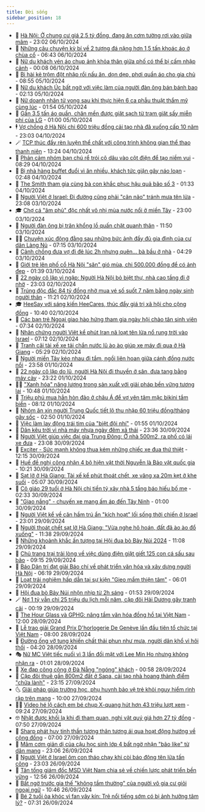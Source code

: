 ```yaml
---
title: Đời sống
sidebar_position: 18
---
```


<!-- dantri-doi-song:START -->
- 🥳 [Hà Nội: Ở chung cư giá 2,5 tỷ đồng, đang ăn cơm tường rơi vào giữa mâm](https://dantri.com.vn/doi-song/ha-noi-o-chung-cu-gia-25-ty-dong-dang-an-com-tuong-roi-vao-giua-mam-20241004011905583.htm) - 23:02 06/10/2024
- 🌁 [Những câu chuyện kỳ bí về 2 tượng đá nặng hơn 1,5 tấn khoác áo ở chùa cổ](https://dantri.com.vn/doi-song/nhung-cau-chuyen-ky-bi-ve-2-tuong-da-nang-hon-15-tan-khoac-ao-o-chua-co-20241004133656627.htm) - 06:43 06/10/2024
- 👀 [Nữ du khách vén áo chụp ảnh khỏa thân giữa phố có thể bị cấm nhập cảnh](https://dantri.com.vn/doi-song/nu-du-khach-ven-ao-chup-anh-khoa-than-giua-pho-co-the-bi-cam-nhap-canh-20241005141018215.htm) - 00:08 06/10/2024
- 🐻 [Bi hài kẻ trộm đột nhập rồi nấu ăn, dọn dẹp, phơi quần áo cho gia chủ](https://dantri.com.vn/doi-song/bi-hai-ke-trom-dot-nhap-roi-nau-an-don-dep-phoi-quan-ao-cho-gia-chu-20241005104519448.htm) - 08:55 05/10/2024
- 🦅 [Nữ du khách Úc bất ngờ với việc làm của người đàn ông bán bánh bao](https://dantri.com.vn/doi-song/nu-du-khach-uc-bat-ngo-voi-viec-lam-cua-nguoi-dan-ong-ban-banh-bao-20241005075841531.htm) - 02:13 05/10/2024
- 🦩 [Nữ doanh nhân tử vong sau khi thực hiện 6 ca phẫu thuật thẩm mỹ cùng lúc](https://dantri.com.vn/doi-song/nu-doanh-nhan-tu-vong-sau-khi-thuc-hien-6-ca-phau-thuat-tham-my-cung-luc-20241005065827711.htm) - 01:54 05/10/2024
- 🦏 [Gần 3,5 tấn áo quần, chăn mền được giặt sạch từ trạm giặt sấy miễn phí của LG](https://dantri.com.vn/doi-song/gan-35-tan-ao-quan-chan-men-duoc-giat-sach-tu-tram-giat-say-mien-phi-cua-lg-20241004172858776.htm) - 01:00 05/10/2024
- 🕴 [Vợ chồng ở Hà Nội chi 600 triệu đồng cải tạo nhà đã xuống cấp 10 năm](https://dantri.com.vn/doi-song/vo-chong-o-ha-noi-chi-600-trieu-dong-cai-tao-nha-da-xuong-cap-10-nam-20241004142400967.htm) - 23:03 04/10/2024
- 🪄 [TCP thúc đẩy rèn luyện thể chất với công trình không gian thể thao thanh niên](https://dantri.com.vn/doi-song/tcp-thuc-day-ren-luyen-the-chat-voi-cong-trinh-khong-gian-the-thao-thanh-nien-20241004195748177.htm) - 13:24 04/10/2024
- 🚦 [Phản cảm nhóm bạn chú rể trói cô dâu vào cột điện để tạo niềm vui](https://dantri.com.vn/doi-song/phan-cam-nhom-ban-chu-re-troi-co-dau-vao-cot-dien-de-tao-niem-vui-20241004151656101.htm) - 08:29 04/10/2024
- 🤔 [Bị nhà hàng buffet đuổi vì ăn nhiều, khách tức giận gây náo loạn](https://dantri.com.vn/doi-song/bi-nha-hang-buffet-duoi-vi-an-nhieu-khach-tuc-gian-gay-nao-loan-20241003151631964.htm) - 02:48 04/10/2024
- 🚦 [The Smith tham gia cùng bà con khắc phục hậu quả bão số 3](https://dantri.com.vn/doi-song/the-smith-tham-gia-cung-ba-con-khac-phuc-hau-qua-bao-so-3-20241004082843874.htm) - 01:33 04/10/2024
- 🐎 [Người Việt ở Israel: Đi đường cũng phải &quot;cân não&quot; tránh mưa tên lửa](https://dantri.com.vn/doi-song/nguoi-viet-o-israel-di-duong-cung-phai-can-nao-tranh-mua-ten-lua-20241002164832541.htm) - 23:08 03/10/2024
- 🎓 [Chợ cá &quot;âm phủ&quot; độc nhất vô nhị mùa nước nổi ở miền Tây](https://dantri.com.vn/doi-song/cho-ca-am-phu-doc-nhat-vo-nhi-mua-nuoc-noi-o-mien-tay-20241003010213695.htm) - 23:00 03/10/2024
- 🐘 [Người đàn ông bị trăn khổng lồ quấn chặt quanh thân](https://dantri.com.vn/doi-song/nguoi-dan-ong-bi-tran-khong-lo-quan-chat-quanh-than-20241003120338428.htm) - 11:50 03/10/2024
- 🧑‍🏫 [Chuyện xúc động đằng sau những bức ảnh đầy đủ gia đình của cư dân Làng Nủ](https://dantri.com.vn/doi-song/chuyen-xuc-dong-dang-sau-nhung-buc-anh-day-du-gia-dinh-cua-cu-dan-lang-nu-20241003133112870.htm) - 07:15 03/10/2024
- 🦒 [Cảnh chồng đưa vợ đi đẻ lúc 2h nhưng quên... bà bầu ở nhà](https://dantri.com.vn/doi-song/canh-chong-dua-vo-di-de-luc-2h-nhung-quen-ba-bau-o-nha-20241003112021777.htm) - 04:29 03/10/2024
- 🧰 [Giới trẻ lên phố cổ Hà Nội &quot;săn&quot; gió mùa, chi 500.000 đồng để có ảnh đẹp](https://dantri.com.vn/doi-song/gioi-tre-len-pho-co-ha-noi-san-gio-mua-chi-500000-dong-de-co-anh-dep-20240927102143628.htm) - 01:39 03/10/2024
- 🧐 [22 ngày cô lập vì ngập: Người Hà Nội bỏ biệt thự, nhà cao tầng đi ở nhờ](https://dantri.com.vn/doi-song/22-ngay-co-lap-vi-ngap-nguoi-ha-noi-bo-biet-thu-nha-cao-tang-di-o-nho-20241002192016398.htm) - 23:03 02/10/2024
- 🌮 [Trúng độc đắc 84 tỷ đồng nhờ mua vé số suốt 7 năm bằng ngày sinh người thân](https://dantri.com.vn/doi-song/trung-doc-dac-84-ty-dong-nho-mua-ve-so-suot-7-nam-bang-ngay-sinh-nguoi-than-20241002121101064.htm) - 11:21 02/10/2024
- 🎓 [HeeSay với sáng kiến HeeCares, thúc đẩy giá trị xã hội cho cộng đồng](https://dantri.com.vn/doi-song/heesay-voi-sang-kien-heecares-thuc-day-gia-tri-xa-hoi-cho-cong-dong-20241002165534205.htm) - 10:40 02/10/2024
- 🚀 [Các bạn trẻ Ngoại giao hào hứng tham gia ngày hội chào tân sinh viên](https://dantri.com.vn/doi-song/cac-ban-tre-ngoai-giao-hao-hung-tham-gia-ngay-hoi-chao-tan-sinh-vien-20241002022002992.htm) - 07:34 02/10/2024
- 🤖 [Nhân chứng người Việt kể phút Iran nã loạt tên lửa nổ rung trời vào Israel](https://dantri.com.vn/doi-song/nhan-chung-nguoi-viet-ke-phut-iran-na-loat-ten-lua-no-rung-troi-vao-israel-20241002133314441.htm) - 07:12 02/10/2024
- 🤩 [Tranh cãi tài xế xe tải chắn nước lũ ào ào giúp xe máy đi qua ở Hà Giang](https://dantri.com.vn/doi-song/tranh-cai-tai-xe-xe-tai-chan-nuoc-lu-ao-ao-giup-xe-may-di-qua-o-ha-giang-20241002105833815.htm) - 05:29 02/10/2024
- 👹 [Người miền Tây kéo nhau đi tắm, ngồi liên hoan giữa cánh đồng nước nổi](https://dantri.com.vn/doi-song/nguoi-mien-tay-keo-nhau-di-tam-ngoi-lien-hoan-giua-canh-dong-nuoc-noi-20241002001646760.htm) - 23:58 01/10/2024
- 🦩 [22 ngày cô lập do lũ, người Hà Nội đi thuyền ở sân, đưa tang bằng máy cày](https://dantri.com.vn/doi-song/22-ngay-co-lap-do-lu-nguoi-ha-noi-di-thuyen-o-san-dua-tang-bang-may-cay-20241002010038855.htm) - 23:22 01/10/2024
- 🧑‍🏫 [&quot;Xanh hóa&quot; năng lượng trong sản xuất với giải pháp bền vững tương lai](https://dantri.com.vn/doi-song/xanh-hoa-nang-luong-trong-san-xuat-voi-giai-phap-ben-vung-tuong-lai-20241001174841107.htm) - 10:48 01/10/2024
- 🌈 [Triệu phú mua hẳn hòn đảo ở châu Á để vợ yên tâm mặc bikini tắm biển](https://dantri.com.vn/doi-song/trieu-phu-mua-han-hon-dao-o-chau-a-de-vo-yen-tam-mac-bikini-tam-bien-20241001131244300.htm) - 08:12 01/10/2024
- 💃 [Nhóm ăn xin người Trung Quốc tiết lộ thu nhập 60 triệu đồng/tháng gây sốc](https://dantri.com.vn/doi-song/nhom-an-xin-nguoi-trung-quoc-tiet-lo-thu-nhap-60-trieu-dongthang-gay-soc-20241001094016217.htm) - 02:50 01/10/2024
- 💂 [Việc làm lay động trái tim của &quot;biệt đội nhí&quot;](https://dantri.com.vn/doi-song/viec-lam-lay-dong-trai-tim-cua-biet-doi-nhi-20240930155218901.htm) - 01:55 01/10/2024
- 🦏 [Dân kêu trời vì nhà máy nhựa ngày đêm xả thải](https://dantri.com.vn/xa-hoi/dan-keu-troi-vi-nha-may-nhua-ngay-dem-xa-thai-20240920141727594.htm) - 23:36 30/09/2024
- 🤡 [Người Việt giúp việc đại gia Trung Đông: Ở nhà 500m2, ra phố có lái xe đưa](https://dantri.com.vn/doi-song/nguoi-viet-giup-viec-dai-gia-trung-dong-o-nha-500m2-ra-pho-co-lai-xe-dua-20240927164211798.htm) - 23:08 30/09/2024
- 🫶 [Exciter - Sức mạnh không thua kém những chiếc xe đua thứ thiệt](https://dantri.com.vn/doi-song/exciter-suc-manh-khong-thua-kem-nhung-chiec-xe-dua-thu-thiet-20240930185010055.htm) - 12:15 30/09/2024
- 💪 [Huế đề nghị công nhận 4 bộ hiện vật thời Nguyễn là Bảo vật quốc gia](https://dantri.com.vn/doi-song/hue-de-nghi-cong-nhan-4-bo-hien-vat-thoi-nguyen-la-bao-vat-quoc-gia-20240930111701139.htm) - 10:21 30/09/2024
- 🦅 [Sạt lở ở Hà Giang: Tài xế kể phút thoát chết, xe văng xa 20m kẹt ở khe suối](https://dantri.com.vn/doi-song/sat-lo-o-ha-giang-tai-xe-ke-phut-thoat-chet-xe-vang-xa-20m-ket-o-khe-suoi-20240930114249918.htm) - 05:07 30/09/2024
- 🧠 [Cô giáo 29 tuổi ở Hà Nội chi tiền tỷ xây nhà 5 tầng báo hiếu bố mẹ](https://dantri.com.vn/doi-song/co-giao-29-tuoi-o-ha-noi-chi-tien-ty-xay-nha-5-tang-bao-hieu-bo-me-20240929225854300.htm) - 02:33 30/09/2024
- 🦅 [&quot;Giao nắng&quot; - chuyến xe mang ấm áp đến Tây Ninh](https://dantri.com.vn/doi-song/giao-nang-chuyen-xe-mang-am-ap-den-tay-ninh-20240929160325603.htm) - 01:00 30/09/2024
- 💪 [Người Việt kể về căn hầm trú ẩn &quot;kích hoạt&quot; lối sống thời chiến ở Israel](https://dantri.com.vn/doi-song/nguoi-viet-ke-ve-can-ham-tru-an-kich-hoat-loi-song-thoi-chien-o-israel-20240929180324151.htm) - 23:01 29/09/2024
- 🧐 [Người thoát chết sạt lở Hà Giang: &quot;Vừa nghe hô hoán, đất đã ào ào đổ xuống&quot;](https://dantri.com.vn/doi-song/nguoi-thoat-chet-sat-lo-ha-giang-vua-nghe-ho-hoan-dat-da-ao-ao-do-xuong-20240929160019306.htm) - 11:38 29/09/2024
- 👀 [Những khoảnh khắc ấn tượng tại Hội đua bò Bảy Núi 2024](https://dantri.com.vn/doi-song/nhung-khoanh-khac-an-tuong-tai-hoi-dua-bo-bay-nui-2024-20240929172026323.htm) - 11:08 29/09/2024
- 🎉 [Chủ trang trại trải lòng về việc dùng điện giật giết 125 con cá sấu sau bão](https://dantri.com.vn/doi-song/chu-trang-trai-trai-long-ve-viec-dung-dien-giat-giet-125-con-ca-sau-sau-bao-20240929151815164.htm) - 09:15 29/09/2024
- 💂 [Báo Dân trí đạt giải Báo chí về phát triển văn hóa và xây dựng người Hà Nội](https://dantri.com.vn/doi-song/bao-dan-tri-dat-giai-bao-chi-ve-phat-trien-van-hoa-va-xay-dung-nguoi-ha-noi-20240929125305516.htm) - 06:19 29/09/2024
- 🚀 [Loạt trải nghiệm hấp dẫn tại sự kiện &quot;Gieo mầm thiện tâm&quot;](https://dantri.com.vn/doi-song/loat-trai-nghiem-hap-dan-tai-su-kien-gieo-mam-thien-tam-20240929121904093.htm) - 06:01 29/09/2024
- 👹 [Hội đua bò Bảy Núi nhộn nhịp từ 2h sáng](https://dantri.com.vn/doi-song/hoi-dua-bo-bay-nui-nhon-nhip-tu-2h-sang-20240929081321319.htm) - 01:53 29/09/2024
- 🪄 [Nợ 1 tỷ vẫn chi 25 triệu du lịch mỗi năm, cặp đôi Hải Dương gây tranh cãi](https://dantri.com.vn/doi-song/no-1-ty-van-chi-25-trieu-du-lich-moi-nam-cap-doi-hai-duong-gay-tranh-cai-20240928114232893.htm) - 00:19 29/09/2024
- 🌁 [The Hour Glass và GPHG: nâng tầm văn hóa đồng hồ tại Việt Nam](https://dantri.com.vn/doi-song/the-hour-glass-va-gphg-nang-tam-van-hoa-dong-ho-tai-viet-nam-20240928122521314.htm) - 12:00 28/09/2024
- 🌋 [Lễ trao giải Grand Prix D&#39;horlogerie De Genève lần đầu tiên tổ chức tại Việt Nam](https://dantri.com.vn/doi-song/le-trao-giai-grand-prix-dhorlogerie-de-geneve-lan-dau-tien-to-chuc-tai-viet-nam-20240928143222050.htm) - 08:00 28/09/2024
- 🦆 [Đường ống vỡ tung khiến chất thải phun như mưa, người dân khổ vì hôi thối](https://dantri.com.vn/doi-song/duong-ong-vo-tung-khien-chat-thai-phun-nhu-mua-nguoi-dan-kho-vi-hoi-thoi-20240928105347848.htm) - 04:20 28/09/2024
- 🎭 [Nữ MC Việt tiếc nuối vì 3 lần đối mặt với Lee Min Ho nhưng không nhận ra](https://dantri.com.vn/doi-song/nu-mc-viet-tiec-nuoi-vi-3-lan-doi-mat-voi-lee-min-ho-nhung-khong-nhan-ra-20240927214948741.htm) - 01:01 28/09/2024
- 🤡 [Xe đạp công cộng ở Đà Nẵng &quot;ngóng&quot; khách](https://dantri.com.vn/doi-song/xe-dap-cong-cong-o-da-nang-ngong-khach-20240927191454286.htm) - 00:58 28/09/2024
- 🦩 [Cặp đôi thuê gần 800m2 đất ở Sapa, cải tạo nhà hoang thành điểm &quot;chữa lành&quot;](https://dantri.com.vn/doi-song/cap-doi-thue-gan-800m2-dat-o-sapa-cai-tao-nha-hoang-thanh-diem-chua-lanh-20240925144905832.htm) - 23:15 27/09/2024
- 🌜 [Giải pháp giúp trường học, phụ huynh bảo vệ trẻ khỏi nguy hiểm rình rập trên mạng](https://dantri.com.vn/doi-song/giai-phap-giup-truong-hoc-phu-huynh-bao-ve-tre-khoi-nguy-hiem-rinh-rap-tren-mang-20240927162256971.htm) - 10:00 27/09/2024
- 🧑‍🏫 [Video hé lộ cách em bé chụp X-quang hút hơn 43 triệu lượt xem](https://dantri.com.vn/doi-song/video-he-lo-cach-em-be-chup-x-quang-hut-hon-43-trieu-luot-xem-20240927160424244.htm) - 09:24 27/09/2024
- 🤓 [Nhặt được khối lạ khi đi tham quan, nghi vật quý giá hơn 27 tỷ đồng](https://dantri.com.vn/doi-song/nhat-duoc-khoi-la-khi-di-tham-quan-nghi-vat-quy-gia-hon-27-ty-dong-20240923190325149.htm) - 07:50 27/09/2024
- 🤗 [Sharp phát huy tinh thần tương thân tương ái qua hoạt động hướng về cộng đồng](https://dantri.com.vn/doi-song/sharp-phat-huy-tinh-than-tuong-than-tuong-ai-qua-hoat-dong-huong-ve-cong-dong-20240927122954962.htm) - 07:00 27/09/2024
- 🦒 [Mâm cơm giản dị của cậu học sinh lớp 4 bất ngờ nhận &quot;bão like&quot; từ dân mạng](https://dantri.com.vn/doi-song/mam-com-gian-di-cua-cau-hoc-sinh-lop-4-bat-ngo-nhan-bao-like-tu-dan-mang-20240926174921424.htm) - 23:06 26/09/2024
- 💂 [Người Việt ở Israel ôm con tháo chạy khi còi báo động tên lửa tấn công](https://dantri.com.vn/doi-song/nguoi-viet-o-israel-om-con-thao-chay-khi-coi-bao-dong-ten-lua-tan-cong-20240926165752827.htm) - 23:03 26/09/2024
- 🚀 [Tân tổng giám đốc MSD Việt Nam chia sẻ về chiến lược phát triển bền vững](https://dantri.com.vn/doi-song/tan-tong-giam-doc-msd-viet-nam-chia-se-ve-chien-luoc-phat-trien-ben-vung-20240926191632847.htm) - 12:56 26/09/2024
- 🐲 [Bất ngờ trước gia thế &quot;không tầm thường&quot; của người vô gia cư giỏi ngoại ngữ](https://dantri.com.vn/doi-song/bat-ngo-truoc-gia-the-khong-tam-thuong-cua-nguoi-vo-gia-cu-gioi-ngoai-ngu-20240926163120974.htm) - 10:46 26/09/2024
- 🎡 [Bé 2 tuổi òa khóc vì fan vây kín: Trẻ nổi tiếng sớm có bị ảnh hưởng tâm lý?](https://dantri.com.vn/doi-song/be-2-tuoi-oa-khoc-vi-fan-vay-kin-tre-noi-tieng-som-co-bi-anh-huong-tam-ly-20240926102115115.htm) - 07:31 26/09/2024<!-- dantri-doi-song:END -->
